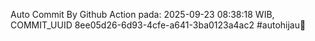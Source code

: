 Auto Commit By Github Action pada: 2025-09-23 08:38:18 WIB, COMMIT_UUID 8ee05d26-6d93-4cfe-a641-3ba0123a4ac2 #autohijau🗿
